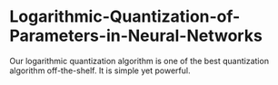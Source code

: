 # Logarithmic-Quantization-of-Parameters-in-Neural-Networks

Our logarithmic quantization algorithm is one of the best quantization algorithm off-the-shelf.
It is simple yet powerful.
